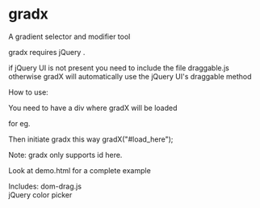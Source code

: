 gradx
=====

A gradient selector and modifier tool 

gradx requires jQuery . 

if jQuery UI is not present you need to include the file draggable.js otherwise
gradX will automatically use the jQuery UI's draggable method

How to use:

You need to have a div where gradX will be loaded 

for eg. 

<div id='load_here'></div>


Then initiate gradx this way
gradX("#load_here");

Note: gradx only supports id here.

Look at demo.html for a complete example

Includes:
dom-drag.js  
jQuery color picker
